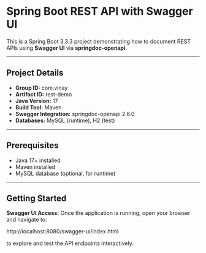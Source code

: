 # Spring Boot REST API with Swagger UI

This is a Spring Boot 3.3.3 project demonstrating how to document REST APIs using **Swagger UI** via **springdoc-openapi**.

---

## Project Details

- **Group ID:** com.vinay  
- **Artifact ID:** rest-demo  
- **Java Version:** 17  
- **Build Tool:** Maven  
- **Swagger Integration:** springdoc-openapi 2.6.0  
- **Databases:** MySQL (runtime), H2 (test)

---

## Prerequisites

- Java 17+ installed  
- Maven installed  
- MySQL database (optional, for runtime)  

---

## Getting Started

**Swagger UI Access:**
Once the application is running, open your browser and navigate to:

http://localhost:8080/swagger-ui/index.html

to explore and test the API endpoints interactively.



